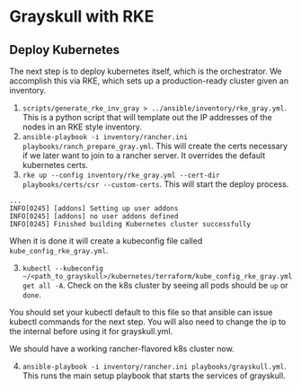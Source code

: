 # Grayskull with RKE

## Deploy Kubernetes

The next step is to deploy kubernetes itself, which is the orchestrator. We accomplish this via RKE, which sets up a production-ready cluster given an inventory. 

1. `scripts/generate_rke_inv_gray > ../ansible/inventory/rke_gray.yml`. This is a python script that will template out the IP addresses of the nodes in an RKE style inventory.
3. `ansible-playbook -i inventory/rancher.ini playbooks/ranch_prepare_gray.yml`. This will create the certs necessary if we later want to join to a rancher server. It overrides the default kubernetes certs.
2. `rke up --config inventory/rke_gray.yml --cert-dir playbooks/certs/csr --custom-certs`. This will start the deploy process.

```
...
INFO[0245] [addons] Setting up user addons              
INFO[0245] [addons] no user addons defined              
INFO[0245] Finished building Kubernetes cluster successfully 
```

When it is done it will create a kubeconfig file called `kube_config_rke_gray.yml`.

3. `kubectl --kubeconfig ~/<path_to_grayskull>/kubernetes/terraform/kube_config_rke_gray.yml get all -A`. Check on the k8s cluster by seeing all pods should be `up` or `done`. 

You should set your kubectl default to this file so that ansible can issue kubectl commands for the next step. You will also need to change the ip to the internal before using it for grayskull.yml.

We should have a working rancher-flavored k8s cluster now.

4. `ansible-playbook -i inventory/rancher.ini playbooks/grayskull.yml`. This runs the main setup playbook that starts the services of grayskull.



